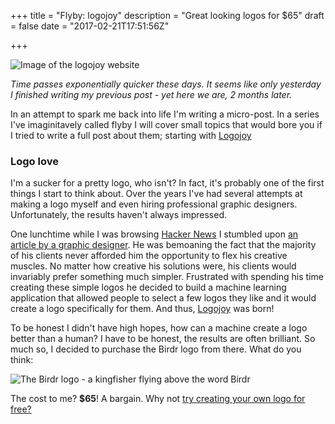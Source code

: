 +++
title = "Flyby: logojoy"
description = "Great looking logos for $65"
draft = false
date = "2017-02-21T17:51:56Z"

+++

![Image of the logojoy website](/images/post/logojoy.jpg)

*Time passes exponentially quicker these days. It seems like only yesterday I finished writing my previous post - yet here we are, 2 months later.*

In an attempt to spark me back into life I'm writing a micro-post. In a series I've imaginitavely called flyby I will cover small topics that would bore you if I tried to write a full post about them; starting with [Logojoy](https://www.logojoy.com/)

### Logo love

I'm a sucker for a pretty logo, who isn't? In fact, it's probably one of the first things I start to think about. Over the years I've had several attempts at making a logo myself and even hiring professional graphic designers. Unfortunately, the results haven't always impressed.

One lunchtime while I was browsing [Hacker News](https://news.ycombinator.com/news) I stumbled upon [an article by a graphic designer](https://www.indiehackers.com/businesses/logojoy). He was bemoaning the fact that the majority of his clients never afforded him the opportunity to flex his creative muscles. No matter how creative his solutions were, his clients would invariably prefer something much simpler. Frustrated with spending his time creating these simple logos he decided to build a machine learning application that allowed people to select a few logos they like and it would create a logo specifically for them. And thus, [Logojoy](https://www.logojoy.com/) was born!

To be honest I didn't have high hopes, how can a machine create a logo better than a human? I have to be honest, the results are often brilliant. So much so, I decided to purchase the Birdr logo from there. What do you think:

![The Birdr logo - a kingfisher flying above the word Birdr](/images/logo@2x.png)

The cost to me? **$65**! A bargain. Why not [try creating your own logo for free?](https://www.logojoy.com/app.php)
